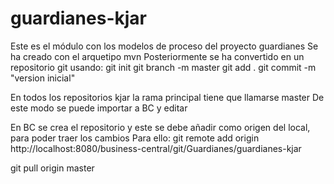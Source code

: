 guardianes-kjar
=============================

Este es el módulo con los modelos de proceso del proyecto guardianes
Se ha creado con el arquetipo mvn
Posteriormente se ha convertido en un repositorio git usando:
git init
git branch -m master
git add .
git commit -m "version inicial"

En todos los repositorios kjar la rama principal tiene que llamarse master
De este modo se puede importar a BC y editar

En BC se crea el repositorio y este se debe añadir como origen del local, para poder traer los cambios
Para ello:
 git remote add origin http://localhost:8080/business-central/git/Guardianes/guardianes-kjar

 git pull origin master